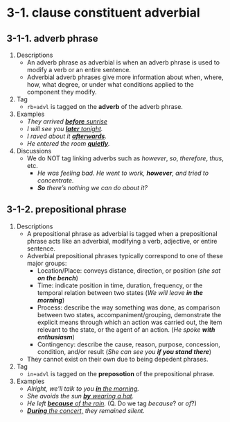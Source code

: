 # 3-1. clause constituent adverbial

## 3-1-1. adverb phrase

1. Descriptions
   - An adverb phrase as adverbial is when an adverb phrase is used to modify a verb or an entire sentence.
   - Adverbial adverb phrases give more information about when, where, how, what degree, or under what conditions applied to the component they modify.
2. Tag
   - `rb+advl` is tagged on the **adverb** of the adverb phrase.
3. Examples
   - *They arrived <ins>**before** sunrise</ins>*
   - *I will see you <ins>**later** tonight</ins>.*
   - *I raved about it <ins>**afterwards**</ins>.*
   - *He entered the room <ins>**quietly**</ins>.*
4. Discussions
   - We do NOT tag linking adverbs such as *however*, *so*, *therefore*, *thus*, etc.
      - *He was feeling bad. He went to work, **however**, and tried to concentrate.*
      - ***So** there’s nothing we can do about it?*

## 3-1-2. prepositional phrase

1. Descriptions
   - A prepositional phrase as adverbial is tagged when a prepositional phrase acts like an adverbial, modifying a verb, adjective, or entire sentence.
   - Adverbial prepositional phrases typically correspond to one of these major groups:
       - Location/Place: conveys distance, direction, or position (*she sat **on the bench***)
       - Time: indicate position in time, duration, frequency, or the temporal relation between two states (*We will leave **in the morning***)
       - Process: describe the way something was done, as comparison between two states, accompaniment/grouping, demonstrate the explicit means through which an action was carried out, the item relevant to the state, or the agent of an action. (*He spoke **with enthusiasm***)
       - Contingency: describe the cause, reason, purpose, concession, condition, and/or result (*She can see you **if you stand there***)
   - They cannot exist on their own due to being depedent phrases.
2. Tag
   - `in+advl` is tagged on the **preposotion** of the prepositional phrase.
3. Examples
   - *Alright, we'll talk to you <ins>**in** the morning</ins>.*
   - *She avoids the sun <ins>**by** wearing a hat</ins>.*
   - *He left <ins>**because** of the rain</ins>.* (Q. Do we tag *because*? or *of*?)
   - *<ins>**During** the concert,</ins> they remained silent.*
